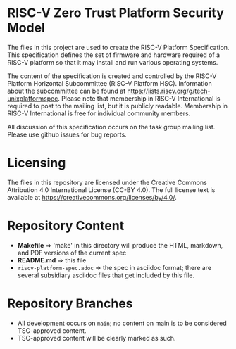 # RISC-V Zero Trust Platform Security Model

The files in this project are used to create the RISC-V 
Platform Specification.  This specification defines the set of firmware
and hardware required of a RISC-V platform so that it may install
and run various operating systems.

The content of the specification is created and controlled by the RISC-V
Platform Horizontal Subcommittee (RISC-V Platform HSC).  Information
about the subcommittee can be found at
https://lists.riscv.org/g/tech-unixplatformspec.
Please note that membership in RISC-V International is required to post
to the mailing list, but it is publicly readable.  Membership in RISC-V
International is free for individual community members.

All discussion of this specification occurs on the task group mailing
list.  Please use github issues for bug reports.

# Licensing

The files in this repository are licensed under the Creative Commons
Attribution 4.0 International License (CC-BY 4.0).  The full license
text is available at https://creativecommons.org/licenses/by/4.0/.

# Repository Content
* **Makefile** => 'make' in this directory will produce the HTML, markdown,
and PDF versions of the current spec
* **README.md** => this file
* ```riscv-platform-spec.adoc``` => the spec in asciidoc format; there are
several subsidiary asciidoc files that get included by this file.

# Repository Branches
* All development occurs on ```main```; no content on main is to be
considered TSC-approved content.
* TSC-approved content will be clearly marked as such.

